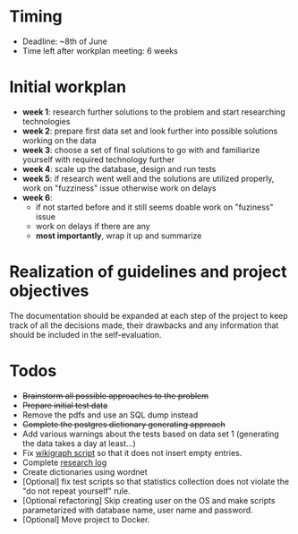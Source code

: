 # Timing

* Deadline: ~8th of June
* Time left after workplan meeting: 6 weeks

# Initial workplan

* __week 1__: research further solutions to the problem and start researching technologies
* __week 2__: prepare first data set and look further into possible solutions working on the data
* __week 3__: choose a set of final solutions to go with and familiarize yourself with required technology further
* __week 4__: scale up the database, design and run tests
* __week 5__: if research went well and the solutions are utilized properly, work on "fuzziness" issue otherwise work on delays
* __week 6__: 
	* if not started before and it still seems doable work on "fuziness" issue
	* work on delays if there are any
	* __most importantly__, wrap it up and summarize

# Realization of guidelines and project objectives

The documentation should be expanded at each step of the project to keep track of all the decisions made, their drawbacks and any information that should be included in the self-evaluation.

# Todos

* ~~Brainstorm all possible approaches to the problem~~
* ~~Prepare initial test data~~
* Remove the pdfs and use an SQL dump instead
* ~~Complete the postgres dictionary generating approach~~
* Add various warnings about the tests based on data set 1 (generating the data takes a day at least...)
* Fix [wikigraph script](setup/dictionaries/wikigraph.py) so that it does not insert empty entries.
* Complete [research log](research/research_log.md)
* Create dictionaries using wordnet
* \[Optional] fix test scripts so that statistics collection does not violate the "do not repeat yourself" rule.
* \[Optional refactoring] Skip creating user on the OS and make scripts parametarized with database name, user name and password.
* \[Optional] Move project to Docker. 
